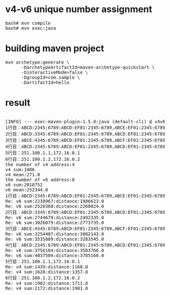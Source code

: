 # v4-v6 unique number assignment

<pre>
bash# mvn compile
bash# mvn exec:java
</pre>

# building maven project 

<pre>
mvn archetype:generate \
      -DarchetypeArtifactId=maven-archetype-quickstart \
      -DinteractiveMode=false \
      -DgroupId=com.sample \
      -DartifactId=hello
</pre>

# result

<pre>

[INFO] --- exec-maven-plugin:1.5.0:java (default-cli) @ v4v6 ---
1行目：ABCD:2345:6789:ABCD:EF01:2345:6789,ABCE:EF01:2345:6789:ABCD:EF01:2345:6789
2行目：ABCD:3345:6789:ABCD:EF01:2345:6789,ABCD:EF01:2345:6789:ABCD:EF01:2345:6789
3行目：ABCE:4345:6789:ABCD:EF01:2345:6789,ABCF:EF01:2345:6789:ABCD:EF01:2345:6789
4行目：ABCD:2345:6789:ABCD:EF01:2345:6789,ABCD:EF01:2345:6789:ABCD:EF01:2345:6789
5行目：251.100.1.1,172.16.0.1
6行目：251.100.1.2,172.16.0.2
the number of v4 address:4
v4 sum:1086
v4 mean:271.0
the number of v6 address:8
v6 sum:2018752
v6 mean:252344.0
1行目：ABCD:2345:6789:ABCD:EF01:2345:6789,ABCE:EF01:2345:6789:ABCD:EF01:2345:6789
Re: v6 sum:2238967:distance:1986623.0
Re: v6 sum:2520368:distance:2268024.0
2行目：ABCD:3345:6789:ABCD:EF01:2345:6789,ABCD:EF01:2345:6789:ABCD:EF01:2345:6789
Re: v6 sum:2744679:distance:2492335.0
Re: v6 sum:3026079:distance:2773735.0
3行目：ABCE:4345:6789:ABCD:EF01:2345:6789,ABCF:EF01:2345:6789:ABCD:EF01:2345:6789
Re: v6 sum:3254487:distance:3002143.0
Re: v6 sum:3535889:distance:3283545.0
4行目：ABCD:2345:6789:ABCD:EF01:2345:6789,ABCD:EF01:2345:6789:ABCD:EF01:2345:6789
Re: v6 sum:3756104:distance:3503760.0
Re: v6 sum:4037504:distance:3785160.0
5行目：251.100.1.1,172.16.0.1
Re: v4 sum:1439:distance:1168.0
Re: v4 sum:1628:distance:1357.0
6行目：251.100.1.2,172.16.0.2
Re: v4 sum:1982:distance:1711.0
Re: v4 sum:2172:distance:1901.0

</pre>